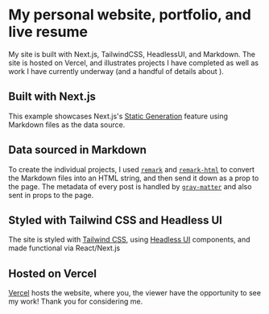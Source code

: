 # My personal website, portfolio, and live resume

My site is built with Next.js, TailwindCSS, HeadlessUI, and Markdown. The site is hosted on Vercel, and illustrates projects I have completed as well as work I have currently underway (and a handful of details about ).

## Built with Next.js
This example showcases Next.js's [Static Generation](https://nextjs.org/docs/basic-features/pages) feature using Markdown files as the data source.

## Data sourced in Markdown
To create the individual projects, I used [`remark`](https://github.com/remarkjs/remark) and [`remark-html`](https://github.com/remarkjs/remark-html) to convert the Markdown files into an HTML string, and then send it down as a prop to the page. The metadata of every post is handled by [`gray-matter`](https://github.com/jonschlinkert/gray-matter) and also sent in props to the page.

## Styled with Tailwind CSS and Headless UI
The site is styled with [Tailwind CSS](https://tailwindcss.com), using [Headless UI](https://headlessui.dev/) components, and made functional via React/Next.js

## Hosted on Vercel
[Vercel](https://vercel.com/) hosts the website, where you, the viewer have the opportunity to see my work! Thank you for considering me.
